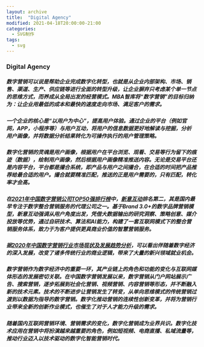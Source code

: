 ```yaml
---
layout: archive
title:  "Digital Agency"
modified: 2021-04-18T20:00:00-21:00
categories: 
  - SVG制作
tags:
  - svg
---
```

### Digital Agency

##### 数字营销可以说是帮助企业完成数字化转型，也就是从企业内部架构、市场、销售、渠道、生产、供应链等进行全面的转型升级，让企业摒弃只考虑某个单一节点的思维方式，而养成从全局出发的经营模式。MBA智库将“数字营销”的目标归纳为：让企业用最低的成本和最快的速度走向市场、满足客户的需求。

##### 一个企业的核心是“以用户为中心”，提高用户体验。通过企业的平台（例如官网，APP，小程序等）与用户互动，将用户的信息数据更好地解读与挖掘，分析用户画像，并将数据分析结果转化为可操作执行的用户管理策略。

##### 数字化营销的灵魂是用户画像，根据用户在平台浏览、观看、交易等行为留下的痕迹（数据），绘制用户画像，然后根据用户画像精准推送内容。无论是交易平台还是内容平台，平台都是撮合系统，即产品与用户之间撮合，在合适的时间把产品推荐给最合适的用户。撮合就要精准匹配，推送的正是用户需要的，只有匹配，转化率才会高。

##### 在[2021年中国数字营销公司TOP50强排行榜](https://baijiahao.baidu.com/s?id=1692559016281936066&wfr=spider&for=pc)中，[新意互动](http://www.cig.com.cn/)排名第二，其是国内最早专注于数字整合营销服务的代理公司之一。基于Brand 3.0+的数字品牌营销模型，新意互动强调从用户角度出发，凭借大数据输出的研究洞察、策略创意、媒介投放等优势，通过自研技术、算法和AI能力，构建了一套互联网模式下的整合营销服务体系，致力于为客户提供更具商业价值的智慧营销服务。

##### 据[2020年中国数字营销行业市场现状及发展趋势分析](https://bg.qianzhan.com/report/detail/300/210315-6d780b0a.html)，可以看出伴随着数字经济的深入发展，改变了诸多传统行业的商业逻辑，带来了大量的新兴领域就业机会。

##### 数字营销作为数字经济中的重要一环，其产业链上的角色和功能的变化与互联网媒体形态的发展密切关联。在中国数字营销发展以来，数字营销从门户网站展示广告、搜索营销，逐步拓展到社会化营销、视频营销、内容营销等形态，并不断融入新的技术元素。技术的不断进步让营销发生了转变，从单向思维模式的传统营销过渡到以数据为指导的数字营销。数字化推动营销的连续性创新变革，并将为营销行业带来全新的创新作业模式，也催生了对于人才能力升级的需求。

##### 随着国内互联网营销环境、营销需求的变化，数字化营销成为业界共识。数字化技术应用在营销中将扮演越来越重要的角色，例如短视频、电商直播、私域流量等，推动行业迈入以技术驱动的数字化智能营销时代。

